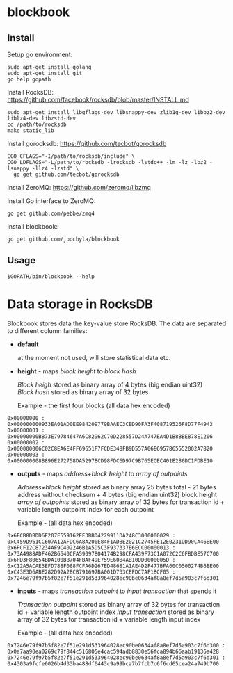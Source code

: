 # blockbook

## Install

Setup go environment:

```
sudo apt-get install golang
sudo apt-get install git
go help gopath
```

Install RocksDB: https://github.com/facebook/rocksdb/blob/master/INSTALL.md

```
sudo apt-get install libgflags-dev libsnappy-dev zlib1g-dev libbz2-dev liblz4-dev libzstd-dev
cd /path/to/rocksdb
make static_lib
```

Install gorocksdb: https://github.com/tecbot/gorocksdb

```
CGO_CFLAGS="-I/path/to/rocksdb/include" \
CGO_LDFLAGS="-L/path/to/rocksdb -lrocksdb -lstdc++ -lm -lz -lbz2 -lsnappy -llz4 -lzstd" \
  go get github.com/tecbot/gorocksdb
```

Install ZeroMQ: https://github.com/zeromq/libzmq

Install Go interface to ZeroMQ:
```
go get github.com/pebbe/zmq4
```

Install blockbook:

```
go get github.com/jpochyla/blockbook
```

## Usage

```
$GOPATH/bin/blockbook --help
```

# Data storage in RocksDB

Blockbook stores data the key-value store RocksDB.
The data are separated to different column families:

- **default**

  at the moment not used, will store statistical data etc.

- **height** - maps *block height* to *block hash*

  *Block heigh* stored as binary array of 4 bytes (big endian uint32)  
  *Block hash* stored as binary array of 32 bytes

  Example - the first four blocks (all data hex encoded)
```
0x00000000 : 0x000000000933EA01AD0EE984209779BAAEC3CED90FA3F408719526F8D77F4943
0x00000001 : 0x00000000B873E79784647A6C82962C70D228557D24A747EA4D1B8BBE878E1206
0x00000002 : 0x000000006C02C8EA6E4FF69651F7FCDE348FB9D557A06E6957B65552002A7820
0x00000003 : 0x000000008B896E272758DA5297BCD98FDC6D97C9B765ECEC401E286DC1FDBE10
```

- **outputs** -  maps *address+block height* to *array of outpoints*

  *Address+block height* stored as binary array 25 bytes total - 21 bytes address without checksum + 4 bytes (big endian uint32) block height  
  *array of outpoints* stored as binary array of 32 bytes for transaction id + variable length outpoint index for each outpoint

  Example - (all data hex encoded)
```
0x6FCB8DBDD6F207F559162EF3BBD4229911DA248C3000000029 : 0xC459D961CC607A12AFDC6A8A200E84F1AD8E2021C2745FE12E0231DD90CA46BE00
0x6FCF12C87234AF9C402246B1A5D5C3F937337E6ECC00000013 : 0x73A4988ADF462B6540CFA59097804174B298CFA439F73C1A072C2C6FBDBE57C700
0x6FD3F80654BDA100BB704FBAF49E759E6084AB10DD0000005D : 0xC12A5ACAE3EFD788F088FCFA6D267ED48681A1AE4D2F477BFA60C0500274B6BE00
0xC43E3D6ABE282D92A28CB791697BA001D733CEFDC7AF1BCF05 : 0x7246e79f97b5f82e7f51e291d533964028ec90be0634af8a8ef7d5a903c7f6d301
```

- **inputs** - maps *transaction outpoint* to *input transaction* that spends it

  *Transaction outpoint* stored as binary array of 32 bytes for transaction id + variable length outpoint index
  *Input transaction* stored as binary array of 32 bytes for transaction id + variable length input index

  Example - (all data hex encoded)
```
0x7246e79f97b5f82e7f51e291d533964028ec90be0634af8a8ef7d5a903c7f6d300 : 0x0a7aa90ea0269c79f844c516805e4cac594adb8830e56fca894b66aab19136a428
0x7246e79f97b5f82e7f51e291d533964028ec90be0634af8a8ef7d5a903c7f6d301 : 0x4303a9fcfe6026b4d33ba488df6443c9a99bca7b7fcb7c6f6cd65cea24a749b700
```
